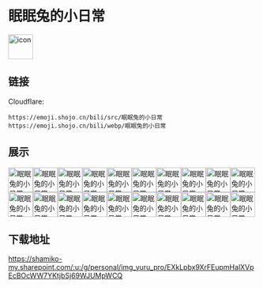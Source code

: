 # 眠眠兔的小日常
<img src="https://emoji.shojo.cn/bili/src/眠眠兔的小日常/icon.png" width="50" height="50" alt="icon">

## 链接
Cloudflare:
```
https://emoji.shojo.cn/bili/src/眠眠兔的小日常
https://emoji.shojo.cn/bili/webp/眠眠兔的小日常
```
## 展示
<img src="https://emoji.shojo.cn/bili/src/眠眠兔的小日常/眠眠兔的小日常-乘凉.png" width="50" height="50" alt="眠眠兔的小日常-乘凉"><img src="https://emoji.shojo.cn/bili/src/眠眠兔的小日常/眠眠兔的小日常-呜呜.png" width="50" height="50" alt="眠眠兔的小日常-呜呜"><img src="https://emoji.shojo.cn/bili/src/眠眠兔的小日常/眠眠兔的小日常-求婚.png" width="50" height="50" alt="眠眠兔的小日常-求婚"><img src="https://emoji.shojo.cn/bili/src/眠眠兔的小日常/眠眠兔的小日常-害怕.png" width="50" height="50" alt="眠眠兔的小日常-害怕"><img src="https://emoji.shojo.cn/bili/src/眠眠兔的小日常/眠眠兔的小日常-做梦.png" width="50" height="50" alt="眠眠兔的小日常-做梦"><img src="https://emoji.shojo.cn/bili/src/眠眠兔的小日常/眠眠兔的小日常-滋你.png" width="50" height="50" alt="眠眠兔的小日常-滋你"><img src="https://emoji.shojo.cn/bili/src/眠眠兔的小日常/眠眠兔的小日常-我挡.png" width="50" height="50" alt="眠眠兔的小日常-我挡"><img src="https://emoji.shojo.cn/bili/src/眠眠兔的小日常/眠眠兔的小日常-汽水.png" width="50" height="50" alt="眠眠兔的小日常-汽水"><img src="https://emoji.shojo.cn/bili/src/眠眠兔的小日常/眠眠兔的小日常-草莓冰.png" width="50" height="50" alt="眠眠兔的小日常-草莓冰"><img src="https://emoji.shojo.cn/bili/src/眠眠兔的小日常/眠眠兔的小日常-出去玩.png" width="50" height="50" alt="眠眠兔的小日常-出去玩"><img src="https://emoji.shojo.cn/bili/src/眠眠兔的小日常/眠眠兔的小日常-落魄.png" width="50" height="50" alt="眠眠兔的小日常-落魄"><img src="https://emoji.shojo.cn/bili/src/眠眠兔的小日常/眠眠兔的小日常-游泳.png" width="50" height="50" alt="眠眠兔的小日常-游泳"><img src="https://emoji.shojo.cn/bili/src/眠眠兔的小日常/眠眠兔的小日常-吃瓜.png" width="50" height="50" alt="眠眠兔的小日常-吃瓜"><img src="https://emoji.shojo.cn/bili/src/眠眠兔的小日常/眠眠兔的小日常-喜欢.png" width="50" height="50" alt="眠眠兔的小日常-喜欢"><img src="https://emoji.shojo.cn/bili/src/眠眠兔的小日常/眠眠兔的小日常-害羞.png" width="50" height="50" alt="眠眠兔的小日常-害羞"><img src="https://emoji.shojo.cn/bili/src/眠眠兔的小日常/眠眠兔的小日常-OK.png" width="50" height="50" alt="眠眠兔的小日常-OK"><img src="https://emoji.shojo.cn/bili/src/眠眠兔的小日常/眠眠兔的小日常-芒着开心.png" width="50" height="50" alt="眠眠兔的小日常-芒着开心"><img src="https://emoji.shojo.cn/bili/src/眠眠兔的小日常/眠眠兔的小日常-凑近.png" width="50" height="50" alt="眠眠兔的小日常-凑近"><img src="https://emoji.shojo.cn/bili/src/眠眠兔的小日常/眠眠兔的小日常-长草.png" width="50" height="50" alt="眠眠兔的小日常-长草"><img src="https://emoji.shojo.cn/bili/src/眠眠兔的小日常/眠眠兔的小日常-穷穷.png" width="50" height="50" alt="眠眠兔的小日常-穷穷">

## 下载地址

https://shamiko-my.sharepoint.com/:u:/g/personal/img_yuru_pro/EXkLpbx9XrFEupmHalXVpEcBOcWW7YKtjbSj69WJUMpWCQ